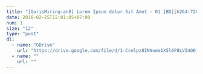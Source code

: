 ```yaml
---
title: "[GarisMiring-an8] Lorem Ipsum dolor Sit Amet - 01 [BD][h264-720p AAC][00000001].mkv"
date: 2018-02-25T12:01:05+07:00
num: 1
size: "12"
type: "post"
dl:
  - name: "GDrive"
    url: "https://drive.google.com/file/d/1-Ccelpz8INNueo1X5l6P8LVIUOOjstAz"
  - name: ""
    url: ""
---
```

